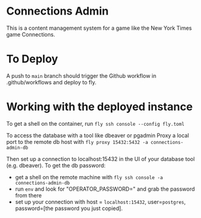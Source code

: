 # Connections Admin

This is a content management system for a game like the New York Times game Connections.

# To Deploy

A push to `main` branch should trigger the Github workflow in .github/workflows and deploy to fly.

# Working with the deployed instance

To get a shell on the container, run `fly ssh console --config fly.toml`

To access the database with a tool like dbeaver or pgadmin
Proxy a local port to the remote db host with `fly proxy 15432:5432 -a connections-admin-db`

Then set up a connection to localhost:15432 in the UI of your database tool (e.g. dbeaver).
To get the db password:

-   get a shell on the remote machine with `fly ssh console -a connections-admin-db`
-   run `env` and look for "OPERATOR_PASSWORD=" and grab the password from there
-   set up your connection with host = `localhost:15432`, user=`postgres`, password=[the password you just copied].
